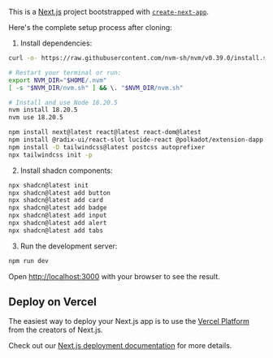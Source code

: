 This is a [Next.js](https://nextjs.org) project bootstrapped with [
`create-next-app`](https://nextjs.org/docs/app/api-reference/cli/create-next-app).

Here's the complete setup process after cloning:

1. Install dependencies:

```bash
curl -o- https://raw.githubusercontent.com/nvm-sh/nvm/v0.39.0/install.sh | bash

# Restart your terminal or run:
export NVM_DIR="$HOME/.nvm"
[ -s "$NVM_DIR/nvm.sh" ] && \. "$NVM_DIR/nvm.sh"

# Install and use Node 18.20.5
nvm install 18.20.5
nvm use 18.20.5

npm install next@latest react@latest react-dom@latest
npm install @radix-ui/react-slot lucide-react @polkadot/extension-dapp @polkadot/api
npm install -D tailwindcss@latest postcss autoprefixer
npx tailwindcss init -p
```

2. Install shadcn components:

```bash
npx shadcn@latest init
npx shadcn@latest add button
npx shadcn@latest add card
npx shadcn@latest add badge
npx shadcn@latest add input
npx shadcn@latest add alert
npx shadcn@latest add tabs
```

3. Run the development server:

```bash
npm run dev
```

Open [http://localhost:3000](http://localhost:3000) with your browser to see the result.

## Deploy on Vercel

The easiest way to deploy your Next.js app is to use
the [Vercel Platform](https://vercel.com/new?utm_medium=default-template&filter=next.js&utm_source=create-next-app&utm_campaign=create-next-app-readme)
from the creators of Next.js.

Check out our [Next.js deployment documentation](https://nextjs.org/docs/app/building-your-application/deploying) for
more details.
